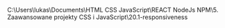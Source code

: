  C:\Users\lukas\Documents\HTML CSS JavaScript\REACT NodeJs NPM\5. Zaawansowane projekty CSS i JavaScript\20.1-responsiveness
